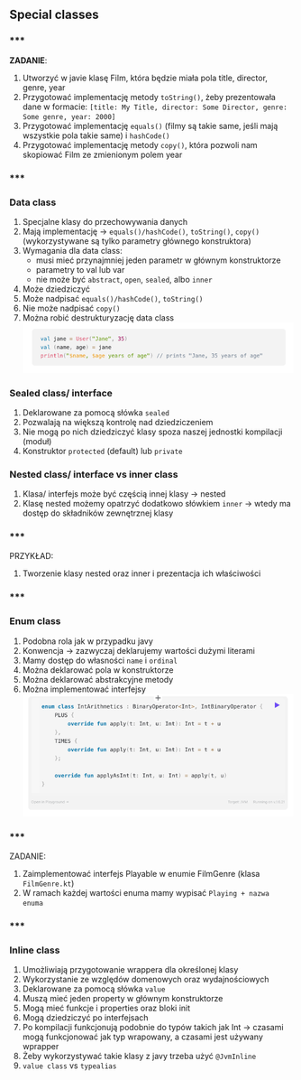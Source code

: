 ## Special classes

### ***
__ZADANIE__: 
1. Utworzyć w javie klasę Film, która będzie miała pola title, director, genre, year
2. Przygotować implementację metody `toString()`, żeby prezentowała dane w formacie: `[title: My Title, director: Some Director, genre: Some genre, year: 2000]`
3. Przygotować implementację `equals()` (filmy są takie same, jeśli mają wszystkie pola takie same) i `hashCode()`
4. Przygotować implementację metody `copy()`, która pozwoli nam skopiować Film ze zmienionym polem year
### ***

### Data class
1. Specjalne klasy do przechowywania danych
2. Mają implementację -> `equals()/hashCode()`, `toString()`, `copy()` (wykorzystywane są tylko parametry głównego konstruktora)
3. Wymagania dla data class:
   - musi mieć przynajmniej jeden parametr w głównym konstruktorze
   - parametry to val lub var
   - nie może być `abstract`, `open`, `sealed`, albo `inner`
4. Może dziedziczyć
5. Może nadpisać `equals()/hashCode()`, `toString()`
6. Nie może nadpisać `copy()`
7. Można robić destrukturyzację data class
![img.png](img.png)

### Sealed class/ interface
1. Deklarowane za pomocą słówka `sealed`
2. Pozwalają na większą kontrolę nad dziedziczeniem
3. Nie mogą po nich dziedziczyć klasy spoza naszej jednostki kompilacji (moduł)
4. Konstruktor `protected` (default) lub `private`

### Nested class/ interface vs inner class
1. Klasa/ interfejs może być częścią innej klasy -> nested
2. Klasę nested możemy opatrzyć dodatkowo słówkiem `inner` -> wtedy ma dostęp do składników zewnętrznej klasy

### ***
PRZYKŁAD:
1. Tworzenie klasy nested oraz inner i prezentacja ich właściwości
### ***

### Enum class
1. Podobna rola jak w przypadku javy
2. Konwencja -> zazwyczaj deklarujemy wartości dużymi literami
3. Mamy dostęp do własności `name` i `ordinal`
4. Można deklarować pola w konstruktorze
5. Można deklarować abstrakcyjne metody
6. Można implementować interfejsy
![img_1.png](img_1.png)

### ***
ZADANIE:
1. Zaimplementować interfejs Playable w enumie FilmGenre (klasa `FilmGenre.kt`)
2. W ramach każdej wartości enuma mamy wypisać `Playing + nazwa enuma`
### ***

### Inline class
1. Umożliwiają przygotowanie wrappera dla określonej klasy
2. Wykorzystanie ze względów domenowych oraz wydajnościowych
3. Deklarowane za pomocą słówka `value`
4. Muszą mieć jeden property w głównym konstruktorze
5. Mogą mieć funkcje i properties oraz bloki init
6. Mogą dziedziczyć po interfejsach
7. Po kompilacji funkcjonują podobnie do typów takich jak Int -> czasami mogą funkcjonować jak typ wrapowany, a czasami jest używany wprapper
8. Żeby wykorzystywać takie klasy z javy trzeba użyć `@JvmInline`
9. `value class` vs `typealias`

